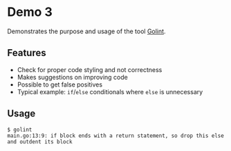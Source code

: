 # Demo 3

Demonstrates the purpose and usage of the tool [Golint](https://github.com/golang/lint).

## Features

* Check for proper code styling and not correctness
* Makes suggestions on improving code
* Possible to get false positives
* Typical example: `if`/`else` conditionals where `else` is unnecessary

## Usage

```
$ golint
main.go:13:9: if block ends with a return statement, so drop this else and outdent its block
```